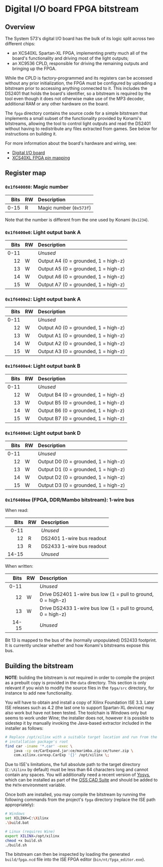 
# Digital I/O board FPGA bitstream

## Overview

The System 573's digital I/O board has the bulk of its logic split across two
different chips:

- an XCS40XL Spartan-XL FPGA, implementing pretty much all of the board's
  functionality and driving most of the light outputs;
- an XC9536 CPLD, responsible for driving the remaining outputs and bringing up
  the FPGA.

While the CPLD is factory-programmed and its registers can be accessed without
any prior initialization, the FPGA must be configured by uploading a bitstream
prior to accessing anything connected to it. This includes the DS2401 that holds
the board's identifier, so a bitstream is required by the tool even though it
does not otherwise make use of the MP3 decoder, additional RAM or any other
hardware on the board.

The `fpga` directory contains the source code for a simple bitstream that
implements a small subset of the functionality provided by Konami's bitstreams,
allowing the tool to control light outputs and read the DS2401 without having to
redistribute any files extracted from games. See below for instructions on
building it.

For more information about the board's hardware and wiring, see:

- [Digital I/O board](https://psx-spx.consoledev.net/konamisystem573/#digital-io-board-gx894-pwbba)
- [XCS40XL FPGA pin mapping](https://psx-spx.consoledev.net/konamisystem573/#xcs40xl-fpga-pin-mapping)

## Register map

### `0x1f640080`: Magic number

| Bits | RW | Description             |
| ---: | :- | :---------------------- |
| 0-15 | R  | Magic number (`0x573f`) |

Note that the number is different from the one used by Konami (`0x1234`).

### `0x1f6400e0`: Light output bank A

| Bits | RW | Description                          |
| ---: | :- | :----------------------------------- |
| 0-11 |    | _Unused_                             |
|   12 | W  | Output A4 (0 = grounded, 1 = high-z) |
|   13 | W  | Output A5 (0 = grounded, 1 = high-z) |
|   14 | W  | Output A6 (0 = grounded, 1 = high-z) |
|   15 | W  | Output A7 (0 = grounded, 1 = high-z) |

### `0x1f6400e2`: Light output bank A

| Bits | RW | Description                          |
| ---: | :- | :----------------------------------- |
| 0-11 |    | _Unused_                             |
|   12 | W  | Output A0 (0 = grounded, 1 = high-z) |
|   13 | W  | Output A1 (0 = grounded, 1 = high-z) |
|   14 | W  | Output A2 (0 = grounded, 1 = high-z) |
|   15 | W  | Output A3 (0 = grounded, 1 = high-z) |

### `0x1f6400e4`: Light output bank B

| Bits | RW | Description                          |
| ---: | :- | :----------------------------------- |
| 0-11 |    | _Unused_                             |
|   12 | W  | Output B4 (0 = grounded, 1 = high-z) |
|   13 | W  | Output B5 (0 = grounded, 1 = high-z) |
|   14 | W  | Output B6 (0 = grounded, 1 = high-z) |
|   15 | W  | Output B7 (0 = grounded, 1 = high-z) |

### `0x1f6400e6`: Light output bank D

| Bits | RW | Description                          |
| ---: | :- | :----------------------------------- |
| 0-11 |    | _Unused_                             |
|   12 | W  | Output D0 (0 = grounded, 1 = high-z) |
|   13 | W  | Output D1 (0 = grounded, 1 = high-z) |
|   14 | W  | Output D2 (0 = grounded, 1 = high-z) |
|   15 | W  | Output D3 (0 = grounded, 1 = high-z) |

### `0x1f6400ee` (FPGA, DDR/Mambo bitstream): **1-wire bus**

When read:

| Bits  | RW | Description               |
| ----: | :- | :------------------------ |
|  0-11 |    | _Unused_                  |
|    12 | R  | DS2401 1-wire bus readout |
|    13 | R  | DS2433 1-wire bus readout |
| 14-15 |    | _Unused_                  |

When written:

| Bits  | RW | Description                                                  |
| ----: | :- | :----------------------------------------------------------- |
|  0-11 |    | _Unused_                                                     |
|    12 | W  | Drive DS2401 1-wire bus low (1 = pull to ground, 0 = high-z) |
|    13 | W  | Drive DS2433 1-wire bus low (1 = pull to ground, 0 = high-z) |
| 14-15 |    | _Unused_                                                     |

Bit 13 is mapped to the bus of the (normally unpopulated) DS2433 footprint. It
is currently unclear whether and how Konami's bitstreams expose this bus.

## Building the bitstream

**NOTE**: building the bitstream is *not* required in order to compile the
project as a prebuilt copy is provided in the `data` directory. This section is
only relevant if you wish to modify the source files in the `fpga/src`
directory, for instance to add new functionality.

You will have to obtain and install a copy of Xilinx Foundation ISE 3.3. Later
ISE releases such as 4.2 (the last one to support Spartan-XL devices) may also
work but have not been tested. The toolchain is Windows only but seems to work
under Wine; the installer does not, however it is possible to sidestep it by
manually invoking the Java-based extractor included in the installer as follows:

```bash
# Replace /opt/xilinx with a suitable target location and run from the
# installation package's root
find car -iname '*.car' -exec \
    java -cp ce/CarExpand.jar:ce/marimba.zip:ce/tuner.zip \
    com.xilinx.carexp.CarExp '{}' /opt/xilinx \;
```

Due to ISE's limitations, the full absolute path to the target directory
(`C:\Xilinx` by default) must be less than 64 characters long and cannot contain
any spaces. You will additionally need a recent version of
[Yosys](https://github.com/YosysHQ/yosys), which can be installed as part of
the [OSS CAD Suite](https://github.com/YosysHQ/oss-cad-suite-build#installation)
and should be added to the `PATH` environment variable.

Once both are installed, you may compile the bitstream by running the following
commands from the project's `fpga` directory (replace the ISE path
appropriately):

```bash
# Windows
set XILINX=C:\Xilinx
.\build.bat

# Linux (requires Wine)
export XILINX=/opt/xilinx
chmod +x build.sh
./build.sh
```

The bitstream can then be inspected by loading the generated `build/fpga.ncd`
file into the ISE FPGA editor (`bin/nt/fpga_editor.exe`).
